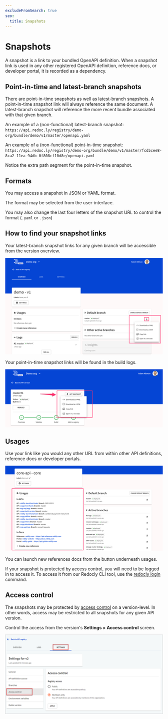 ```yaml
---
excludeFromSearch: true
seo:
  title: Snapshots
---
```


# Snapshots

A snapshot is a link to your bundled OpenAPI definition.
When a snapshot link is used in any other registered OpenAPI definition, reference docs, or developer portal, it is recorded as a dependency.

## Point-in-time and latest-branch snapshots

There are point-in-time snapshots as well as latest-branch snapshots.
A point-in-time snapshot link will always reference the same document.
A latest-branch snapshot will reference the more recent bundle associated with that given branch.

An example of a (non-functional) latest-branch snapshot:
`https://api.redoc.ly/registry/demo-org/bundle/demo/v1/master/openapi.yaml`

An example of a (non-functional) point-in-time snapshot:
`https://api.redoc.ly/registry/demo-org/bundle/demo/v1/master/fcd5cee8-8ca2-11ea-94db-0f808cf10d8e/openapi.yaml`

Notice the extra path segment for the point-in-time snapshot.

## Formats

You may access a snapshot in JSON or YAML format.

The format may be selected from the user-interface.

You may also change the last four letters of the snapshot URL to control the format (`.yaml` or `.json`)

## How to find your snapshot links

Your latest-branch snapshot links for any given branch will be accessible from the version overview.

![latest-branch snapshot links](./images/snapshot-from-overview.png)

Your point-in-time snapshot links will be found in the build logs.

![point-in-time snapshot](./images/snapshot-pit.png)

## Usages

Use your link like you would any other URL from within other API definitions, reference docs or developer portals.

![usages](./images/usages.png)

You can launch new references docs from the button underneath usages.

If your snapshot is protected by access control, you will need to be logged in to access it.
To access it from our Redocly CLI tool, use the [redocly login](/docs/cli/commands/login) command.

## Access control

The snapshots may be protected by [access control](../../settings/access-control.md) on a version-level.
In other words, access may be restricted to all snapshots for any given API version.

Control the access from the version's **Settings > Access control** screen.

![access controls](./images/versions-access-control.png)
